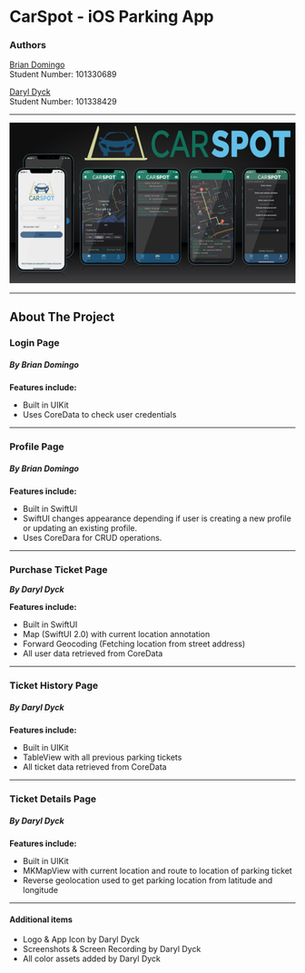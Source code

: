# CarSpot - iOS Parking App

### Authors
[Brian Domingo](https://github.com/BrianJayD)\
Student Number: 101330689

[Daryl Dyck](https://github.com/daryldyck/)\
Student Number: 101338429
___
![Screenshots](images/Screenshots.jpg)
___
## About The Project
### Login Page
##### By Brian Domingo

**Features include:**
- Built in UIKit
- Uses CoreData to check user credentials
___
### Profile Page
##### By Brian Domingo

**Features include:**
- Built in SwiftUI
- SwiftUI changes appearance depending if user is creating a new profile or updating an existing profile.
- Uses CoreDara for CRUD operations.
___
### Purchase Ticket Page
**_By Daryl Dyck_**

**Features include:**
- Built in SwiftUI
- Map (SwiftUI 2.0) with current location annotation
- Forward Geocoding (Fetching location from street address)
- All user data retrieved from CoreData
___
### Ticket History Page
##### By Daryl Dyck

**Features include:**
- Built in UIKit
- TableView with all previous parking tickets
- All ticket data retrieved from CoreData
___
### Ticket Details Page
##### By Daryl Dyck

**Features include:**
- Built in UIKit
- MKMapView with current location and route to location of parking ticket
- Reverse geolocation used to get parking location from latitude and longitude
___
#### Additional items
- Logo & App Icon by Daryl Dyck
- Screenshots & Screen Recording by Daryl Dyck
- All color assets added by Daryl Dyck

